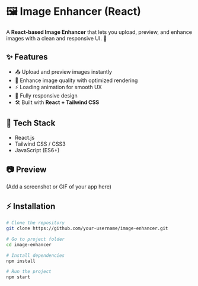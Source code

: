 # 🖼️ Image Enhancer (React)

A **React-based Image Enhancer** that lets you upload, preview, and enhance images with a clean and responsive UI. 🚀

## ✨ Features
- 📤 Upload and preview images instantly  
- 🎨 Enhance image quality with optimized rendering  
- ⚡ Loading animation for smooth UX  
- 📱 Fully responsive design  
- 🛠️ Built with **React + Tailwind CSS**

## 🚀 Tech Stack
- React.js  
- Tailwind CSS / CSS3  
- JavaScript (ES6+)

## 📷 Preview
(Add a screenshot or GIF of your app here)

## ⚡ Installation
```bash
# Clone the repository
git clone https://github.com/your-username/image-enhancer.git

# Go to project folder
cd image-enhancer

# Install dependencies
npm install

# Run the project
npm start
